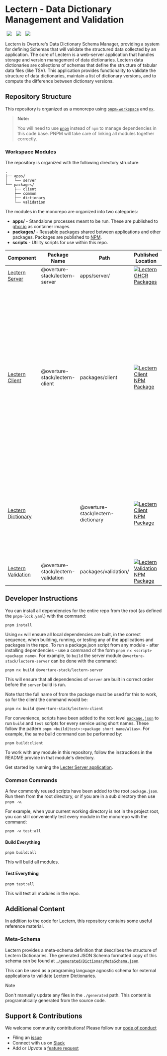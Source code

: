 # Lectern - Data Dictionary Management and Validation

[<img hspace="5" src="https://img.shields.io/badge/chat--with--developers-overture--slack-blue?style=for-the-badge">](http://slack.overture.bio)
[<img hspace="5" src="https://img.shields.io/badge/License-AGPL--3.0-blue?style=for-the-badge">](https://github.com/overture-stack/lectern/blob/develop/LICENSE)
[<img hspace="5" src="https://img.shields.io/badge/Code%20of%20Conduct-blue?style=for-the-badge">](CODE_OF_CONDUCT.md)


Lectern is Overture's Data Dictionary Schema Manager, providing a system for defining Schemas that will validate the structured data collected by an application. The core of Lectern is a web-server application that handles storage and version management of data dictionaries. Lectern data dictionaries are collections of  schemas that define the structure of tabular data files (like TSV). This application provides functionality to validate the structure of data dictionaries, maintain a list of dictionary versions, and to compute the difference between dictionary versions.

## Repository Structure

This repository is organized as a monorepo using [`pnpm-workspace`](https://pnpm.io/workspaces) and [`nx`](https://nx.dev/). 

> **Note:**
> 
> You will need to use [`pnpm`](https://pnpm.io/installation) instead of `npm` to manage dependencies in this code base. PNPM will take care of linking all modules together correctly.

### Workspace Modules

The repository is organized with the following directory structure:

```
.
├── apps/
│   └── server 
└── packages/
    ├── client
    ├── common
    ├── dictionary
    └── validation
```

The modules in the monorepo are organized into two categories:

   * __apps/__ - Standalone processes meant to be run. These are published to [ghcr.io](https://ghcr.io) as container images.
   * __packages/__ - Reusable packages shared between applications and other packages. Packages are published to [NPM](https://npmjs.com).
   * __scripts__ - Utility scripts for use within this repo.

| Component                                           | Package Name                       | Path                               | Published Location                                                                                                                                                                                              | Description                                                                                                                                                                                                                                                                                       |
| --------------------------------------------------- | ---------------------------------- | ---------------------------------- | --------------------------------------------------------------------------------------------------------------------------------------------------------------------------------------------------------------- | ------------------------------------------------------------------------------------------------------------------------------------------------------------------------------------------------------------------------------------------------------------------------------------------------- |
| [Lectern Server](apps/server/README.md)             | @overture-stack/lectern-server     | apps/server/                       | [![Lectern GHCR Packages](https://img.shields.io/badge/GHCR-lectern-brightgreen?style=for-the-badge&logo=github)](https://github.com/overture-stack/lectern/pkgs/container/lectern)                             | Lectern Server web application.                                                                                                                                                                                                                                                                   |
| [Lectern Client](packages/client/README.md)         | @overture-stack/lectern-client     | packages/client                    | [![Lectern Client NPM Package](https://img.shields.io/npm/v/@overture-stack/lectern-client?color=%23cb3837&style=for-the-badge&logo=npm)](https://www.npmjs.com/package/@overture-stack/lectern-client)         | TypeScript Client to interact with Lectern Server and Lectern data dictionaries. This library provides a REST client to assist in fetching data from the Lectern server. It also exposes the functionality from the Lectern Validation library to use a Lectern data dictionary to validate data. |
| [Lectern Dictionary](packages/dictionary/README.md) |                                    | @overture-stack/lectern-dictionary | [![Lectern Client NPM Package](https://img.shields.io/npm/v/@overture-stack/lectern-dictionary?color=%23cb3837&style=for-the-badge&logo=npm)](https://www.npmjs.com/package/@overture-stack/lectern-dictionary) | Dictionary meta-schema definition, includes TS types, and Zod schemas. This also exports all utilities for getting the diff of two dictionaries.                                                                                                                                                  |
| [Lectern Validation](packages/validation/README.md) | @overture-stack/lectern-validation | packages/validation/               | [![Lectern Validation NPM Package](https://img.shields.io/npm/v/@overture-stack/lectern-validation?color=%23cb3837&style=for-the-badge&logo=npm)](https://www.npmjs.com/package/@overture-stack/lectern-client)     | Validate data using Lectern Dictionaries.                                                                                                                                                                                                                                                         |

## Developer Instructions

You can install all dependencies for the entire repo from the root (as defined  the `pnpm-lock.yaml`) with the command:

`pnpm install`

Using `nx` will ensure all local dependencies are built, in the correct sequence, when building, running, or testing any of the applications and packages in the repo. To run a package.json script from any module - after installing dependencies - use a command of the form `pnpm nx <script> <package name>`. For example, to `build` the server module `@overture-stack/lectern-server` can be done with the command:

`pnpm nx build @overture-stack/lectern-server`

This will ensure that all dependencies of `server` are built in correct order before the `server` build is run.

Note that the full name of from the package must be used for this to work, so for the client the command would be:

`pnpm nx build @overture-stack/lectern-client`

For convenience, scripts have been added to the root level [`package.json`](./package.json) to run `build` and `test` scripts for every service using short names. These follow the pattern `pnpm <build|test>:<package short name/alias>`. For example,  the same build command can be performed by:

`pnpm build:client`

To work with any module in this repository, follow the instructions in the README provide in that module's directory.

Get started by running the [Lecter Server application](apps/server/README.md).

### Common Commands

A few commonly reused scripts have been added to the root `package.json`. Run them from the root directory, or if you are in a sub directory then use `pnpm -w`.

For example, when your current working directory is not in the project root, you can still conveniently test every module in the monorepo with the command:

`pnpm -w test:all`

#### Build Everything

`pnpm build:all`

This will build all modules.

#### Test Everything

`pnpm test:all`

This will test all modules in the repo.

## Additional Content

In addition to the code for Lectern, this repository contains some useful reference material.

### Meta-Schema

Lectern provides a meta-schema definition that describes the structure of Lectern Dictionaries. The generated JSON Schema formatted copy of this schema can be found at [`./generated/DictionaryMetaSchema.json`](./generated/DictionaryMetaSchema.json).

This can be used as a programing language agnostic schema for external applications to validate Lectern Dictionaries.

> [!NOTE]
>
> Don't manually update any files in the `./generated` path. This content is programatically generated from the source code.

## Support & Contributions

We welcome community contributions! Please follow our [code of conduct](./code_of_conduct.md)

- Filing an [issue](https://github.com/overture-stack/ego/issues)
- Connect with us on [Slack](http://slack.overture.bio)
- Add or Upvote a [feature request](https://github.com/overture-stack/ego/issues?q=is%3Aopen+is%3Aissue+label%3Anew-feature)

